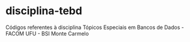# disciplina-tebd
Códigos referentes à disciplina Tópicos Especiais em Bancos de Dados - FACOM UFU - BSI Monte Carmelo
